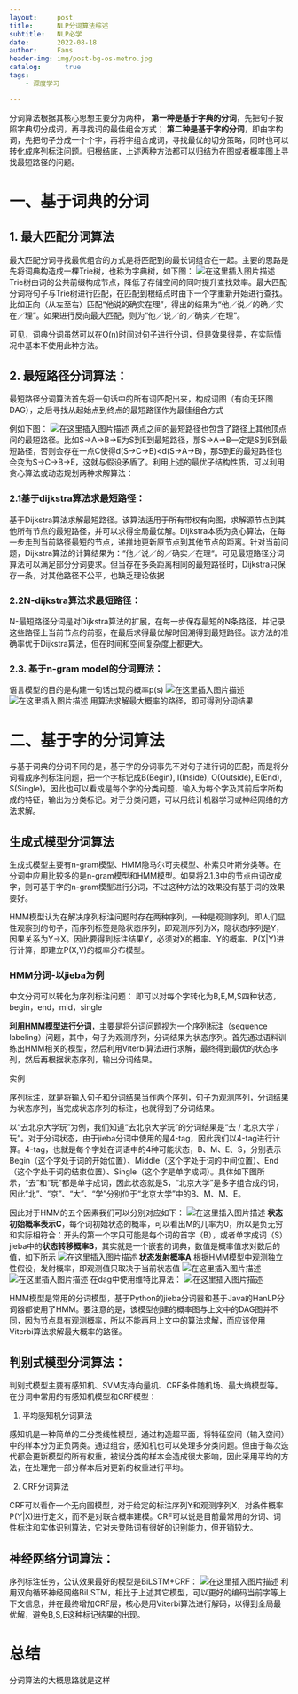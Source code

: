 ```yaml
---
layout:     post
title:      NLP分词算法综述
subtitle:   NLP必学
date:       2022-08-18
author:     Fans
header-img: img/post-bg-os-metro.jpg
catalog: 	  true
tags:
    - 深度学习

---
```


分词算法根据其核心思想主要分为两种，
**第一种是基于字典的分词**，先把句子按照字典切分成词，再寻找词的最佳组合方式；
**第二种是基于字的分词**，即由字构词，先把句子分成一个个字，再将字组合成词，寻找最优的切分策略，同时也可以转化成序列标注问题。归根结底，上述两种方法都可以归结为在图或者概率图上寻找最短路径的问题。
# 一、基于词典的分词
## 1. 最大匹配分词算法
最大匹配分词寻找最优组合的方式是将匹配到的最长词组合在一起。主要的思路是先将词典构造成一棵Trie树，也称为字典树，如下图：
![在这里插入图片描述](https://img-blog.csdnimg.cn/053abf2e53ab46709cec060e4c40136b.png)
Trie树由词的公共前缀构成节点，降低了存储空间的同时提升查找效率。最大匹配分词将句子与Trie树进行匹配，在匹配到根结点时由下一个字重新开始进行查找。比如正向（从左至右）匹配“他说的确实在理”，得出的结果为“他／说／的确／实在／理”。如果进行反向最大匹配，则为“他／说／的／确实／在理”。

可见，词典分词虽然可以在O(n)时间对句子进行分词，但是效果很差，在实际情况中基本不使用此种方法。

## 2. 最短路径分词算法：
最短路径分词算法首先将一句话中的所有词匹配出来，构成词图（有向无环图DAG），之后寻找从起始点到终点的最短路径作为最佳组合方式

例如下图：
![在这里插入图片描述](https://img-blog.csdnimg.cn/f6e9bc230a40465da9452dc570108120.png)
两点之间的最短路径也包含了路径上其他顶点间的最短路径。比如S->A->B->E为S到E到最短路径，那S->A->B一定是S到B到最短路径，否则会存在一点C使得d(S->C->B)<d(S->A->B)，那S到E的最短路径也会变为S->C->B->E，这就与假设矛盾了。利用上述的最优子结构性质，可以利用贪心算法或动态规划两种求解算法：

### 2.1基于dijkstra算法求最短路径：
基于Dijkstra算法求解最短路径。该算法适用于所有带权有向图，求解源节点到其他所有节点的最短路径，并可以求得全局最优解。Dijkstra本质为贪心算法，在每一步走到当前路径最短的节点，递推地更新原节点到其他节点的距离。针对当前问题，Dijkstra算法的计算结果为：“他／说／的／确实／在理“。可见最短路径分词算法可以满足部分分词要求。但当存在多条距离相同的最短路径时，Dijkstra只保存一条，对其他路径不公平，也缺乏理论依据
### 2.2N-dijkstra算法求最短路径：
N-最短路径分词是对Dijkstra算法的扩展，在每一步保存最短的N条路径，并记录这些路径上当前节点的前驱，在最后求得最优解时回溯得到最短路径。该方法的准确率优于Dijkstra算法，但在时间和空间复杂度上都更大。
### 2.3. 基于n-gram model的分词算法：
语言模型的目的是构建一句话出现的概率p(s)
![在这里插入图片描述](https://img-blog.csdnimg.cn/07729f842b2f4cbfb1fcde0efcf05f0c.png)
![在这里插入图片描述](https://img-blog.csdnimg.cn/ef6c4f6181d44847877e04e101ef4dd9.png)
用算法求解最大概率的路径，即可得到分词结果
# 二、基于字的分词算法
与基于词典的分词不同的是，基于字的分词事先不对句子进行词的匹配，而是将分词看成序列标注问题，把一个字标记成B(Begin), I(Inside), O(Outside), E(End), S(Single)。因此也可以看成是每个字的分类问题，输入为每个字及其前后字所构成的特征，输出为分类标记。对于分类问题，可以用统计机器学习或神经网络的方法求解。

## 生成式模型分词算法
生成式模型主要有n-gram模型、HMM隐马尔可夫模型、朴素贝叶斯分类等。在分词中应用比较多的是n-gram模型和HMM模型。如果将2.1.3中的节点由词改成字，则可基于字的n-gram模型进行分词，不过这种方法的效果没有基于词的效果要好。

HMM模型认为在解决序列标注问题时存在两种序列，一种是观测序列，即人们显性观察到的句子，而序列标签是隐状态序列，即观测序列为X，隐状态序列是Y，因果关系为Y->X。因此要得到标注结果Y，必须对X的概率、Y的概率、P(X|Y)进行计算，即建立P(X,Y)的概率分布模型。

### HMM分词-以jieba为例
中文分词可以转化为序列标注问题：
即可以对每个字转化为B,E,M,S四种状态，begin，end，mid，single

**利用HMM模型进行分词**，主要是将分词问题视为一个序列标注（sequence labeling）问题，其中，句子为观测序列，分词结果为状态序列。首先通过语料训练出HMM相关的模型，然后利用Viterbi算法进行求解，最终得到最优的状态序列，然后再根据状态序列，输出分词结果。

实例

序列标注，就是将输入句子和分词结果当作两个序列，句子为观测序列，分词结果为状态序列，当完成状态序列的标注，也就得到了分词结果。

以“去北京大学玩”为例，我们知道“去北京大学玩”的分词结果是“去 / 北京大学 / 玩”。对于分词状态，由于jieba分词中使用的是4-tag，因此我们以4-tag进行计算。4-tag，也就是每个字处在词语中的4种可能状态，B、M、E、S，分别表示Begin（这个字处于词的开始位置）、Middle（这个字处于词的中间位置）、End（这个字处于词的结束位置）、Single（这个字是单字成词）。具体如下图所示，“去”和“玩”都是单字成词，因此状态就是S，“北京大学”是多字组合成的词，因此“北”、“京”、“大”、“学”分别位于“北京大学”中的B、M、M、E。

因此对于HMM的五个因素我们可以分别对应如下：
![在这里插入图片描述](https://img-blog.csdnimg.cn/9f8b7b9de7f44fcd8c5d7cd1c2bab7f7.png)
**状态初始概率表示C**，每个词初始状态的概率，可以看出M的几率为0，所以是负无穷
和实际相符合：开头的第一个字只可能是每个词的首字（B），或者单字成词（S）
jieba中的**状态转移概率B**，其实就是一个嵌套的词典，数值是概率值求对数后的值，如下所示
![在这里插入图片描述](https://img-blog.csdnimg.cn/8badeb0c18754ac187c280e1876265ca.png)
**状态发射概率A** 根据HMM模型中观测独立性假设，发射概率，即观测值只取决于当前状态值
![在这里插入图片描述](https://img-blog.csdnimg.cn/33daaf98c1644b2fa8eb1a1d079fc1b0.png)
![在这里插入图片描述](https://img-blog.csdnimg.cn/8e87a7ad80e546efb8559433d005fa1e.png)
在dag中使用维特比算法：
![在这里插入图片描述](https://img-blog.csdnimg.cn/5bf8449169b84435a9cad2adac07a2bf.png)


HMM模型是常用的分词模型，基于Python的jieba分词器和基于Java的HanLP分词器都使用了HMM。要注意的是，该模型创建的概率图与上文中的DAG图并不同，因为节点具有观测概率，所以不能再用上文中的算法求解，而应该使用Viterbi算法求解最大概率的路径。
## 判别式模型分词算法：
判别式模型主要有感知机、SVM支持向量机、CRF条件随机场、最大熵模型等。在分词中常用的有感知机模型和CRF模型：
1. 平均感知机分词算法

感知机是一种简单的二分类线性模型，通过构造超平面，将特征空间（输入空间）中的样本分为正负两类。通过组合，感知机也可以处理多分类问题。但由于每次迭代都会更新模型的所有权重，被误分类的样本会造成很大影响，因此采用平均的方法，在处理完一部分样本后对更新的权重进行平均。
 
2. CRF分词算法

CRF可以看作一个无向图模型，对于给定的标注序列Y和观测序列X，对条件概率P(Y|X)进行定义，而不是对联合概率建模。CRF可以说是目前最常用的分词、词性标注和实体识别算法，它对未登陆词有很好的识别能力，但开销较大。

## 神经网络分词算法：
序列标注任务，公认效果最好的模型是BiLSTM+CRF：
![在这里插入图片描述](https://img-blog.csdnimg.cn/e109c74e7be74508a62ca3dc69761583.png)
利用双向循环神经网络BiLSTM，相比于上述其它模型，可以更好的编码当前字等上下文信息，并在最终增加CRF层，核心是用Viterbi算法进行解码，以得到全局最优解，避免B,S,E这种标记结果的出现。

# 总结
分词算法的大概思路就是这样
